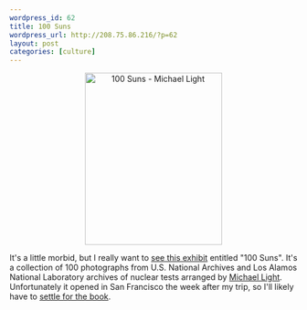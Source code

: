 ```yaml
--- 
wordpress_id: 62
title: 100 Suns
wordpress_url: http://208.75.86.216/?p=62
layout: post
categories: [culture]
---
```

<center><a href="http://graysky.org/pics/100_suns.jpg">
<img src="http://graysky.org/pics/100_suns.jpg" border="0" width="240" height="302" alt="100 Suns - Michael Light">
</a></center>

It's a little morbid, but I really want to <a href="http://www.hosfeltgallery.com/MichaelLight/">see this exhibit</a> entitled "100 Suns". It's a collection of 100 photographs from U.S. National Archives and Los Alamos National Laboratory archives of nuclear tests arranged by <a href="http://www.michaellight.net/100suns/index.html">Michael Light</a>. Unfortunately it opened in San Francisco the week after my trip, so I'll likely have to <a href="http://www.amazon.com/exec/obidos/ASIN/1400041139/mikechampion/">settle for the book</a>.
